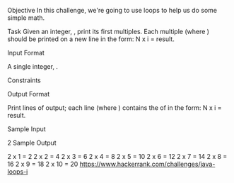 Objective 
In this challenge, we're going to use loops to help us do some simple math.

Task 
Given an integer, , print its first  multiples. Each multiple  (where ) should be printed on a new line in the form: N x i = result.

Input Format

A single integer, .

Constraints

Output Format

Print  lines of output; each line  (where ) contains the  of  in the form: 
N x i = result.

Sample Input

2
Sample Output

2 x 1 = 2
2 x 2 = 4
2 x 3 = 6
2 x 4 = 8
2 x 5 = 10
2 x 6 = 12
2 x 7 = 14
2 x 8 = 16
2 x 9 = 18
2 x 10 = 20
https://www.hackerrank.com/challenges/java-loops-i
